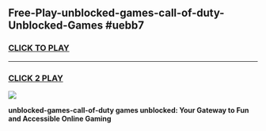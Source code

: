 
## Free-Play-unblocked-games-call-of-duty-Unblocked-Games #uebb7
<h3>
<a href="https://news.freeplayer.one?title=unblocked-games-call-of-duty&ref=8M">CLICK TO PLAY</a></h3>
<hr>

<h3>
<a href="https://news.freeplayer.one?title=unblocked-games-call-of-duty&ref=8M">CLICK 2 PLAY</a>
  
</h3>

<a href="https://news.freeplayer.one?title=unblocked-games-call-of-duty&ref=8M"><img src="https://clearcache.store/games.png"></a>


**unblocked-games-call-of-duty games unblocked: Your Gateway to Fun and Accessible Online Gaming**
